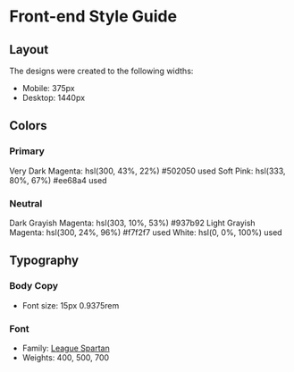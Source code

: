 # Front-end Style Guide

## Layout

The designs were created to the following widths:

- Mobile: 375px
- Desktop: 1440px

## Colors

### Primary

Very Dark Magenta: hsl(300, 43%, 22%) #502050 used
Soft Pink: hsl(333, 80%, 67%) #ee68a4 used

### Neutral

Dark Grayish Magenta: hsl(303, 10%, 53%) #937b92
Light Grayish Magenta: hsl(300, 24%, 96%) #f7f2f7 used
White: hsl(0, 0%, 100%) used

## Typography

### Body Copy

- Font size: 15px 0.9375rem

### Font

- Family: [League Spartan](https://fonts.google.com/specimen/League+Spartan)
- Weights: 400, 500, 700

